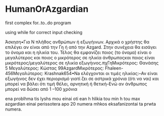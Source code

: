 # HumanOrAzgardian
first complex for..to..do program

using while for correct input checking

Άσκηση•Για Ν πλήθος ανθρώπων ή εξωγήινων. Αρχικά ο χρήστης θα επιλέγει αν είναι από την Γη ή από την Azgard. Στην συνέχεια θα εισάγει το όνομα και η ηλικία του. Τέλος θα εμφανίζει ποιος (το όνομα) είναι ο μεγαλύτερος και ποιος ο μικρότερος σε ηλικία άνθρωποςκαι ποιος είναι μικρότερος/μεγαλύτερος σε ηλικία εξωγήινος.πχΓηΜικρότερος: Θανάσης 5 Μεγαλύτερος: Κώστας 99AzgardΜικρότερος: Fhaleen-456Μεγαλύτερος: Krashnak654•Na ελέγχονται οι τιμές ηλικίας:–Αν είναι εξωγήινος δεν έχει περιορισμό γιατί ζει σε αστρικά χρόνια (ότι να ναι) και μπορεί να βάλει ότι τιμή θέλει, αρνητική ή θετική–Ενώ αν άνθρωπος μπορεί να δώσει από 1 –100 χρόνια

ena problhma tis lyshs mou einai oti ean h hlikia tou min h tou max azgardian einai perissotera apo 20 numera mhkos eksafanizontai ta prwta numera.
